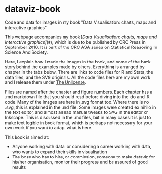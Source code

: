 # dataviz-book
Code and data for images in my book "Data Visualisation: charts, maps and interactive graphics"

This webpage accompanies my book [*Data Visualisation: charts, maps and interactive graphics]*(#), which is due to be published by CRC Press in September 2018. It is part of the CRC-ASA series on Statistical Reasoning In Science And Society.

Here, I explain how I made the images in the book, and some of the back story behind the examples made by others. Everything is arranged by chapter in the tabs below. There are links to code files for R and Stata, the data files, and the SVG originals. All the code files here are my own work and I release them under [The Unlicense](http://unlicense.org/).

Files are named after the chapter and figure numbers. Each chapter has a .md markdown file that you should read before diving into the .do and .R code. Many of the images are here in .svg format too. Where there is no .svg, this is explained in the .md file. Some images were created ex nihilo in the text editor, and almost all had manual tweaks to SVG in the editor or Inkscape. This is discussed in the .md files, but in many cases it is just to make text legible in book format, which is perhaps not necessary for your own work if you want to adapt what is here.

This book is aimed at:
* Anyone working with data, or considering a career working with data, who wants to expand their skills in visualisation
* The boss who has to hire, or commission, someone to make dataviz for his/her organisation, monitor their progress and be assured of good results
